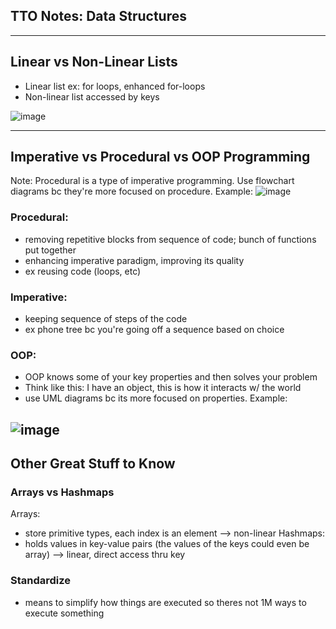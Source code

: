 ## TTO Notes: Data Structures

----------------------------------------------------------------------------------------------------------------------------------------------

## Linear vs Non-Linear Lists
* Linear list ex: for loops, enhanced for-loops
* Non-linear list accessed by keys 

![image](https://user-images.githubusercontent.com/89210546/157494368-782fa878-ff1a-430e-905a-c6cada424874.png)

----------------------------------------------------------------------------------------------------------------------------------------------

## Imperative vs Procedural vs OOP Programming

Note: Procedural is a type of imperative programming. Use flowchart diagrams bc they're more focused on procedure. Example:
![image](https://user-images.githubusercontent.com/89210546/157569808-2d83674a-d189-460e-b6f1-f148319da472.png)

### Procedural:
- removing repetitive blocks from sequence of code; bunch of functions put together
- enhancing imperative paradigm, improving its quality
- ex reusing code (loops, etc) 

### Imperative:
- keeping sequence of steps of the code 
- ex phone tree bc you're going off a sequence based on choice

### OOP:
- OOP knows some of your key properties and then solves your problem 
- Think like this: I have an object, this is how it interacts w/ the world
- use UML diagrams bc its more focused on properties. Example: 

![image](https://user-images.githubusercontent.com/89210546/157569887-8385823a-751b-4c8f-9e01-6b53f5be97d0.png)
----------------------------------------------------------------------------------------------------------------------------------------------

## Other Great Stuff to Know

### Arrays vs Hashmaps 
Arrays: 
- store primitive types, each index is an element --> non-linear 
Hashmaps:
- holds values in key-value pairs (the values of the keys could even be array) --> linear, direct access thru key

### Standardize
- means to simplify how things are executed so theres not 1M ways to execute something 



